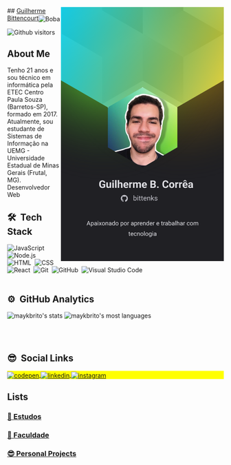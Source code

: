 <img align="right" height="590em" src="https://raw.githubusercontent.com/bittenks/bittenks/4338c63f488b22498b583d11912a3dbcd400f172/Mobile.svg"/>
## <a href="https://www.linkedin.com/in/guilherme-corr%C3%AAa-2762621b6/">Guilherme Bittencourt</a><img align="center" alt="Boba" height="100" width="100" src="https://thumbs.gfycat.com/AmazingDazzlingFrog-max-1mb.gif">
 
 
![Github visitors](https://komarev.com/ghpvc/?username=bittenks&color=7159c0&style=flat-square)
## About Me
Tenho 21 anos e sou técnico em informática pela ETEC Centro Paula Souza (Barretos-SP), formado em 2017. Atualmente, sou estudante de Sistemas de Informação na UEMG - Universidade Estadual de Minas Gerais (Frutal, MG). 
<br>
Desenvolvedor Web

## 🛠 &nbsp;Tech Stack

![JavaScript](https://img.shields.io/badge/-JavaScript-05122A?style=flat&logo=javascript)&nbsp;
![Node.js](https://img.shields.io/badge/-Node.js-05122A?style=flat&logo=node.js)&nbsp;
![HTML](https://img.shields.io/badge/-HTML-05122A?style=flat&logo=HTML5)&nbsp;
![CSS](https://img.shields.io/badge/-CSS-05122A?style=flat&logo=CSS3&logoColor=1572B6)&nbsp;
![React](https://img.shields.io/badge/-React-05122A?style=flat&logo=react)&nbsp;
![Git](https://img.shields.io/badge/-Git-05122A?style=flat&logo=git)&nbsp;
![GitHub](https://img.shields.io/badge/-GitHub-05122A?style=flat&logo=github)&nbsp;
![Visual Studio Code](https://img.shields.io/badge/-Visual%20Studio%20Code-05122A?style=flat&logo=visual-studio-code&logoColor=007ACC)&nbsp;
<br><br>
## ⚙️ &nbsp;GitHub Analytics

<p align="left">
<img width="530em" src="https://github-readme-stats.vercel.app/api?username=bittenks&show_icons=true&theme=vision-friendly-dark" alt="maykbrito's stats"/>
<img width="530em" src="https://github-readme-stats.vercel.app/api/top-langs/?username=bittenks&layout=compact&theme=vision-friendly-dark" alt="maykbrito's most languages"/>
</p>

<br><br>

## 😎 &nbsp;Social Links

<p align="left" style="background:yellow">
<a href="https://codepen.io/bittenks" target="_blank">
  <img align="center" src="https://img.shields.io/badge/-bittenks-05122A?style=flat&logo=codepen" alt="codepen"/>
</a>
<a href="https://br.linkedin.com/in/guilherme-corr%C3%AAa-bittenks" target="_blank">
  <img align="center" src="https://img.shields.io/badge/-bittenks-05122A?style=flat&logo=linkedin" alt="linkedin"/>
</a>
<a href="https://instagram.com/bittenks_" target="_blank">
 <img align="center" src="https://img.shields.io/badge/-bittenks-05122A?style=flat&logo=instagram" alt="instagram"/>
</a>

</p>
 
## Lists
  ### <a href="https://github.com/stars/bittenks/lists/estudos">🤔 Estudos</a>
  ### <a href="https://github.com/stars/bittenks/lists/faculdade">🤯 Faculdade</a>
  ### <a href="https://github.com/stars/bittenks/lists/personal-projects">😎 Personal Projects</a>



</div>

